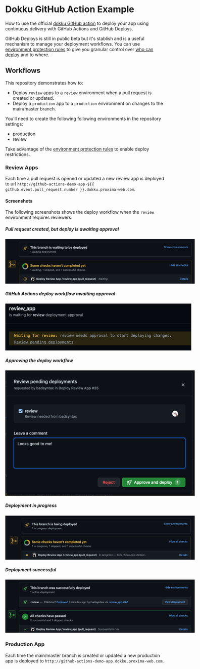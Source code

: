 # Dokku GitHub Action Example

How to use the official [dokku GitHub action](https://github.com/dokku/github-action) to deploy your app using continuous delivery with GitHub Actions and GitHub Deploys.

GitHub Deploys is still in public beta but it's stablish and is a useful mechanism to manage your deployment workflows. You can use [environment protection rules](https://docs.github.com/en/actions/reference/environments#environment-protection-rules) to give you granular control over [who can deploy](https://docs.github.com/en/actions/managing-workflow-runs/reviewing-deployments) and to where.

## Workflows

This repository demonstrates how to:

- Deploy `review` apps to a `review` environment when a pull request is created or updated.
- Deploy a `production` app to a `production` environment on changes to the main/master branch.

You'll need to create the following following environments in the repository settings:

- production
- review

Take advantage of the [environment protection rules](https://docs.github.com/en/actions/reference/environments#environment-protection-rules) to enable deploy restrictions.

### Review Apps

Each time a pull request is opened or updated a new review app is deployed to url `http://github-actions-demo-app-${{ github.event.pull_request.number }}.dokku.proxima-web.com`.

#### Screenshots

The following screenshots shows the deploy workflow when the `review` environment requires reviewers:

##### Pull request created, but deploy is awaiting approval

<img src="./screenshots/awaiting-approval.png" style="max-width:600px" />

##### GitHub Actions deploy workflow awaiting approval

<img src="./screenshots/github-actions-review.png" style="max-width:600px" />

##### Approving the deploy workflow

<img src="./screenshots/github-actions-approve-deploy.png" style="max-width:600px" />

##### Deployment in progress

<img src="./screenshots/deploy-started.png" style="max-width:600px" />

##### Deployment successful

<img src="./screenshots/successful-deploy.png" style="max-width:600px" />

### Production App

Each time the main/master branch is created or updated a new production app is deployed to `http://github-actions-demo-app.dokku.proxima-web.com`.
